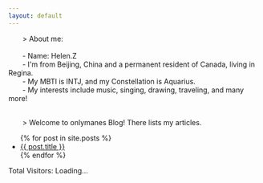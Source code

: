 ```yaml
---
layout: default
---
```


<div class="about-section">
  <p>
    &emsp;&emsp;> About me:
  <br>
  <br>&emsp;&emsp;- Name: Helen.Z
  <br>&emsp;&emsp;- I'm from Beijing, China and a permanent resident of Canada, living in Regina.
  <br>&emsp;&emsp;- My MBTI is INTJ, and my Constellation is Aquarius.
  <br>&emsp;&emsp;- My interests include music, singing, drawing, traveling, and many more!
  </p>
</div>

<div class="post-section">
  <p><br>&emsp;&emsp;> Welcome to onlymanes Blog! There lists my articles.</p>
  <ul class="post-list">
    {% for post in site.posts %}
      <li class="post-item">
        <a href="{{ post.url }}" class="post-link">{{ post.title }}</a>
      </li>
    {% endfor %}
  </ul>
</div>

<div class="visitor-counter">
  Total Visitors: <span id="visitorCount">Loading...</span>
</div>

<script src="https://www.gstatic.com/firebasejs/8.10.0/firebase-app.js"></script>
<script src="https://www.gstatic.com/firebasejs/8.10.0/firebase-database.js"></script>

<script>
  const firebaseConfig = {
  apiKey: "AIzaSyAETlOOjT2ulQn-JeUrNKdRMaYhR4o7D2k",
  authDomain: "onlymanes-blog.firebaseapp.com",
  projectId: "onlymanes-blog",
  storageBucket: "onlymanes-blog.firebasestorage.app",
  messagingSenderId: "888926945739",
  appId: "1:888926945739:web:094a1e33c1f01512bb364e",
  measurementId: "G-NVQPRSXNKM"
};
  
  firebase.initializeApp(firebaseConfig);
  
  document.addEventListener('DOMContentLoaded', () => {
    const db = firebase.database();
    const counterRef = db.ref('visitorCount');
    
    if (!sessionStorage.getItem('counted')) {
      counterRef.transaction(current => (current || 0) + 1);
      sessionStorage.setItem('counted', 'true');
    }

    counterRef.on('value', snapshot => {
      document.getElementById('visitorCount').textContent = snapshot.val();
    });
  });
</script>